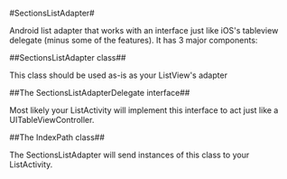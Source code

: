 #SectionsListAdapter#

Android list adapter that works with an interface just like iOS's tableview delegate (minus some of the features).  It has 3 major components:

##SectionsListAdapter class##

This class should be used as-is as your ListView's adapter

##The SectionsListAdapterDelegate interface##

Most likely your ListActivity will implement this interface to act just like a UITableViewController.

##The IndexPath class##

The SectionsListAdapter will send instances of this class to your ListActivity.
